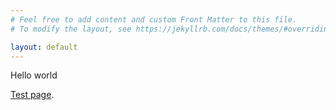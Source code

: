 ```yaml
---
# Feel free to add content and custom Front Matter to this file.
# To modify the layout, see https://jekyllrb.com/docs/themes/#overriding-theme-defaults

layout: default
---
```


Hello world

[Test page](./_posts/2020-11-07-welcome-to-jekyll.html).
